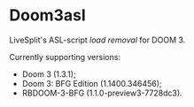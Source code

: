 # Doom3asl
LiveSplit's ASL-script _load removal_ for DOOM 3.

Currently supporting versions:
- Doom 3 (1.3.1);
- Doom 3: BFG Edition (1.1400.346456);
- RBDOOM-3-BFG (1.1.0-preview3-7728dc3).
